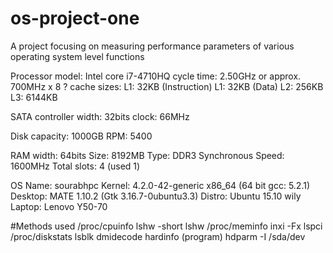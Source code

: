 # os-project-one
A project focusing on measuring performance parameters of various operating system level functions

Processor
	model: Intel core i7-4710HQ
	cycle time: 2.50GHz or approx. 700MHz x 8 ?
	cache sizes:
		L1: 32KB (Instruction)
		L1: 32KB (Data)
		L2: 256KB
		L3: 6144KB

SATA controller
	width: 32bits
	clock: 66MHz

Disk
	capacity: 1000GB
	RPM: 5400
	

RAM
	width: 64bits
	Size: 8192MB
	Type: DDR3 Synchronous
	Speed: 1600MHz
	Total slots: 4 (used 1)

OS
	Name: sourabhpc
	Kernel: 4.2.0-42-generic x86_64 (64 bit gcc: 5.2.1)
	Desktop: MATE 1.10.2 (Gtk 3.16.7-0ubuntu3.3) 
	Distro: Ubuntu 15.10 wily
	Laptop: Lenovo Y50-70

#Methods used
/proc/cpuinfo
lshw -short
lshw
/proc/meminfo
inxi -Fx
lspci
/proc/diskstats
lsblk
dmidecode
hardinfo (program)
hdparm -I /sda/dev
